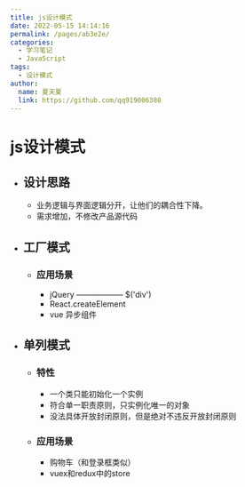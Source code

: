 ```yaml
---
title: js设计模式
date: 2022-05-15 14:14:16
permalink: /pages/ab3e2e/
categories: 
  - 学习笔记
  - JavaScript
tags: 
  - 设计模式
author: 
  name: 夏天夏
  link: https://github.com/qq919006380
---
```

# js设计模式
- ## 设计思路
    - 业务逻辑与界面逻辑分开，让他们的耦合性下降。
    - 需求增加，不修改产品源代码
- ## 工厂模式
    - ### 应用场景
        - jQuery —————— $('div')
        - React.createElement  
        - vue 异步组件


- ## 单列模式
    - ### 特性
        - 一个类只能初始化一个实例
        - 符合单一职责原则，只实例化唯一的对象
        - 没法具体开放封闭原则，但是绝对不违反开放封闭原则
    - ### 应用场景
        - 购物车（和登录框类似）
        - vuex和redux中的store